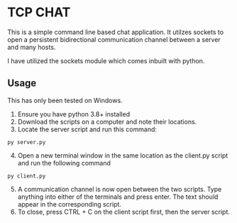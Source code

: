 # TCP CHAT

This is a simple command line based chat application. It utilzes sockets to open a persistent bidirectional communication channel between a server and many hosts. 

I have utilized the sockets module which comes inbuilt with python.

## Usage

This has only been tested on Windows.

1. Ensure you have python 3.8+ installed
2. Download the scripts on a computer and note their locations.
3. Locate the server script and run this command:
```
py server.py
```
4. Open a new terminal window in the same location as the client.py script and run the following command
```
py client.py
```
5. A communication channel is now open between the two scripts. Type anything into either of the terminals and press enter. The text should appear in the corresponding script.
6. To close, press CTRL + C on the client script first, then the server script.

